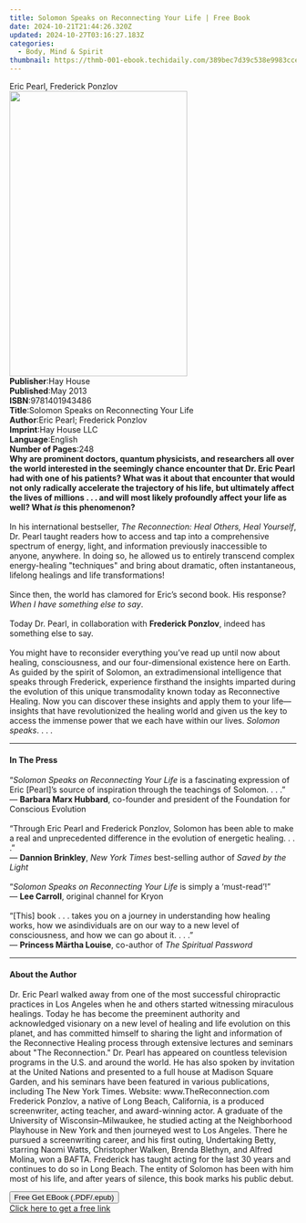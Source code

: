 ```yaml
---
title: Solomon Speaks on Reconnecting Your Life | Free Book
date: 2024-10-21T21:44:26.320Z
updated: 2024-10-27T03:16:27.183Z
categories:
  - Body, Mind & Spirit
thumbnail: https://thmb-001-ebook.techidaily.com/389bec7d39c538e9983cce0f92b8120a76d843baba67c9dd88eafb282555be56.jpg
---
```

<main id="book-container">
  <div class="flex flex-col">
    <div class="book-brief flex-1 py-6 px-4 sm:p-6 md:py-10 md:px-8">
      <!-- brief-->
      <div class="book-brief-main">Eric Pearl, Frederick Ponzlov</div>
    </div>
    <div
      class="book-meta-info flex-1 grid gap-4 col-start-1 col-end-3 row-start-1 sm:mb-6 sm:grid-cols-4 lg:gap-6 lg:col-start-2 lg:row-end-6 lg:row-span-6 lg:mb-0"
    >
      <div
        class="book-meta-info-left place-content-center mt-4 p-4 text-sm leading-6 col-start-2 col-span-2 dark:text-slate-400"
      >
        <img
          class="w-full h-500 object-cover rounded-lg sm:h-255 sm:col-span-2 lg:col-span-full"
          src="https://img-001-ebook.techidaily.com/3d3863479d5dfad97b5f17db6953a77b7042b910a76fda20aa47475928e40496.jpg"
          alt=""
          width="312"
          height="500"
        />
      </div>
      <div
        class="book-meta-info-right mt-2 col-start-1 row-start-2 col-span-3 self-center"
      >
        <!-- meta data  -->
        <div class="flex flex-col px-4 md:px-8">
          <div class="flex-1">
            <strong>Publisher</strong>:<span class="px-2">Hay House</span>
          </div>
          <div class="flex-1">
            <strong>Published</strong>:<span class="px-2">May 2013</span>
          </div>
          <div class="flex-1">
            <strong>ISBN</strong>:<span class="px-2">9781401943486</span>
          </div>
          <div class="flex-1">
            <strong>Title</strong>:<span class="px-2"
              >Solomon Speaks on Reconnecting Your Life</span
            >
          </div>
          <div class="flex-1">
            <strong>Author</strong>:<span class="px-2"
              >Eric Pearl; Frederick Ponzlov</span
            >
          </div>
          <div class="flex-1">
            <strong>Imprint</strong>:<span class="px-2">Hay House LLC</span>
          </div>
          <div class="flex-1">
            <strong>Language</strong>:<span class="px-2">English</span>
          </div>
          <div class="flex-1">
            <strong>Number of Pages</strong>:<span class="px-2">248</span>
          </div>
        </div>
      </div>
    </div>
    <div class="book-description flex-1 py-6 px-4 sm:p-6 md:py-10 md:px-8">
      <div class="book-description-main">
        <div accordion-content="" id="description">
          <b
            >Why are prominent doctors, quantum physicists, and researchers all
            over the world interested in the seemingly chance encounter that Dr.
            Eric Pearl had with one of his patients? What was it about that
            encounter that would not only radically accelerate the trajectory of
            his life, but ultimately affect the lives of millions . . . and will
            most likely profoundly affect your life as well? What <i>is</i> this
            phenomenon?<br /></b
          ><br />In his international bestseller,
          <i>The Reconnection: Heal Others, Heal Yourself</i>, Dr. Pearl taught
          readers how to access and tap into a comprehensive spectrum of energy,
          light, and information previously inaccessible to anyone, anywhere. In
          doing so, he allowed us to entirely transcend complex energy-healing
          "techniques" and bring about dramatic, often instantaneous, lifelong
          healings and life transformations!<br /><br />Since then, the world
          has clamored for Eric’s second book. His response?
          <i>When I have something else to say</i>.<br /><br />Today Dr. Pearl,
          in collaboration with <b>Frederick Ponzlov</b>, indeed has something
          else to say.<br /><br />You might have to reconsider everything you’ve
          read up until now about healing, consciousness, and our
          four-dimensional existence here on Earth. As guided by the spirit of
          Solomon, an extradimensional intelligence that speaks through
          Frederick, experience firsthand the insights imparted during the
          evolution of this unique transmodality known today as Reconnective
          Healing. Now you can discover these insights and apply them to your
          life—insights that have revolutionized the healing world and given us
          the key to access the immense power that we each have within our
          lives. <i>Solomon speaks</i>. . . .
        </div>
        <div class="accordion-fader"></div>
      </div>
    </div>
    <div class="book-excerpts flex-1 py-6 px-4 sm:p-6 md:py-10 md:px-8">
      <!-- excerpts-->
      <div class="book-excerpts-main">
        <hr />
        <h4 class="placeholder placeholder-heading">
          <span>In The Press</span>
        </h4>
        <p>
          “<i>Solomon Speaks on Reconnecting Your Life</i> is a fascinating
          expression of Eric [Pearl]’s source of inspiration through the
          teachings of Solomon. . . .”<br />— <b>Barbara Marx Hubbard</b>,
          co-founder and president of the Foundation for Conscious Evolution<br /><br />“Through
          Eric Pearl and Frederick Ponzlov, Solomon has been able to make a real
          and unprecedented difference in the evolution of energetic healing. .
          . .”<br />— <b>Dannion Brinkley</b>,
          <i>New York Times </i>best-selling author of
          <i>Saved by the Light<br /><br /></i>“<i
            >Solomon Speaks on Reconnecting Your Life</i
          >
          is simply a ‘must-read’!”<br />— <b>Lee Carroll</b>, original channel
          for Kryon<br /><br />“[This] book . . . takes you on a journey in
          understanding how healing works, how we asindividuals are on our way
          to a new level of consciousness, and how we can go about it. . . .”<br />—
          <b>Princess Märtha Louise</b>, co-author of
          <i>The Spiritual Password</i>
        </p>
      </div>
    </div>
    <div class="book-about-author flex-1 py-6 px-4 sm:p-6 md:py-10 md:px-8">
      <!-- about author-->
      <div class="book-main-author-main">
        <hr />
        <h4 class="placeholder placeholder-heading">
          <span>About the Author</span>
        </h4>
        <p>
          Dr. Eric Pearl walked away from one of the most successful
          chiropractic practices in Los Angeles when he and others started
          witnessing miraculous healings. Today he has become the preeminent
          authority and acknowledged visionary on a new level of healing and
          life evolution on this planet, and has committed himself to sharing
          the light and information of the Reconnective Healing process through
          extensive lectures and seminars about "The Reconnection." Dr. Pearl
          has appeared on countless television programs in the U.S. and around
          the world. He has also spoken by invitation at the United Nations and
          presented to a full house at Madison Square Garden, and his seminars
          have been featured in various publications, including The New York
          Times. Website: www.TheReconnection.com Frederick Ponzlov, a native of
          Long Beach, California, is a produced screenwriter, acting teacher,
          and award-winning actor. A graduate of the University of
          Wisconsin–Milwaukee, he studied acting at the Neighborhood Playhouse
          in New York and then journeyed west to Los Angeles. There he pursued a
          screenwriting career, and his first outing, Undertaking Betty,
          starring Naomi Watts, Christopher Walken, Brenda Blethyn, and Alfred
          Molina, won a BAFTA. Frederick has taught acting for the last 30 years
          and continues to do so in Long Beach. The entity of Solomon has been
          with him most of his life, and after years of silence, this book marks
          his public debut.
        </p>
      </div>
    </div>
    <div class="book-free-get flex-1 py-6 px-4 sm:p-6 md:py-10 md:px-8">
      <button
        id="btn-free-get"
        class="bg-blue-500 hover:bg-blue-700 text-white font-bold py-2 px-4 rounded"
      >
        Free Get EBook (.PDF/.epub)
      </button>
      <div id="countdown-display" class="px-2 text-lg mt-2"></div>
      <a
        id="free-link"
        class="hidden bg-blue-500 hover:bg-blue-700 text-white font-bold py-2 px-4 rounded"
        href="https://www.ebooks.com/en-us/book/96317621/solomon-speaks-on-reconnecting-your-life/eric-pearl/"
        target="_blank"
        >Click here to get a free link</a
      >
    </div>
    <script>
      let countdownTime = 0;
      let countdownInterval = null;
      document
        .getElementById('btn-free-get')
        .addEventListener('click', startCountdown);
      function startCountdown() {
        countdownTime = new Date().getTime() + 60000 * 3;
        countdownInterval = setInterval(updateCountdown, 1000);
        document.getElementById('btn-free-get').disabled = true;
        document
          .getElementById('btn-free-get')
          .classList.add('bg-gray-500', 'cursor-not-allowed');
      }
      function updateCountdown() {
        let currentTime = new Date().getTime();
        let timeLeft = countdownTime - currentTime;
        let secondsLeft = Math.floor(timeLeft / 1000);
        document.getElementById('countdown-display').innerHTML =
          `Remaining time: ${secondsLeft} seconds.`;
        if (secondsLeft <= 0) {
          clearInterval(countdownInterval);
          document.getElementById('btn-free-get').classList.add('hidden');
          document.getElementById('free-link').classList.remove('hidden');
          document.getElementById('countdown-display').innerHTML = '';
        }
      }
    </script>
  </div>
</main>

<ins class="adsbygoogle"
      style="display:block"
      data-ad-client="ca-pub-7571918770474297"
      data-ad-slot="8358498916"
      data-ad-format="auto"
      data-full-width-responsive="true"></ins>
    